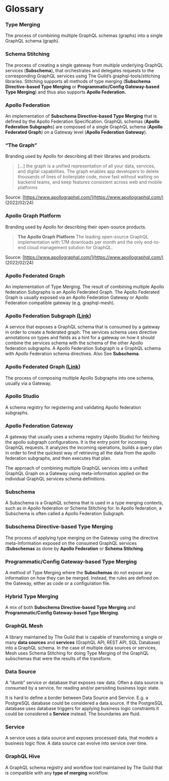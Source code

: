 # Glossary

### Type Merging

The process of combining multiple GraphQL schemas (graphs) into a single GraphQL schema (graph).

### Schema Stitching

The process of creating a single gateway from multiple underlying GraphQL services (**Subschema**), that orchestrates and delegates requests to the corresponding GraphQL services using The Guild’s graphql-tools/stitching libraries. Stitching supports all methods of type merging (**Subschema Directive-based Type Merging** or **Programmatic/Config Gateway-based Type Merging**) and thus also supports **Apollo Federation.**

### Apollo Federation

An implementation of **Subschema Directive-based Type Merging** that is defined by the Apollo Federation Specification. GraphQL schemas (**Apollo Federation Subgraph**s) are composed of a single GraphQL schema (**Apollo Federated Graph**) on a Gateway level (**Apollo Federation Gateway**).

### “The Graph”

Branding used by Apollo for describing all their libraries and products.

> [...] the graph is a unified representation of all your data, services, and digital capabilities. The graph enables app developers to delete thousands of lines of boilerplate code, move fast without waiting on backend teams, and keep features consistent across web and mobile platforms

Source: [https://www.apollographql.com/](https://www.apollographql.com/) (2022/02/24)
> 

### ****Apollo Graph Platform****

Branding used by Apollo for describing their open-source products.

> ****The Apollo Graph Platform****
The leading open-source GraphQL implementation with 17M downloads per month and the only end-to-end cloud management solution for GraphQL.

Source: [https://www.apollographql.com/](https://www.apollographql.com/) (2022/02/24)
> 

### Apollo Federated Graph

An implementation of Type Merging. The result of combining multiple Apollo federation Subgraphs is an Apollo Federated Graph. The Apollo Federated Graph is usually exposed via an Apollo Federation Gateway or Apollo Federation compatible gateway (e.g. graphql-mesh).

### Apollo Federation Subgraph ([Link](https://www.apollographql.com/docs/federation/subgraphs/))

A service that exposes a GraphQL schema that is consumed by a gateway in order to create a federated graph. The services schema uses directive annotations on types and fields as a hint for a gateway on how it should combine the services schema with the schema of the other Apollo federation subgraphs. A Apollo Federation Subgraph is a GraphQL schema with Apollo Federation schema directives. Also See **Subschema**.

### Apollo Federated Graph ([Link](https://www.apollographql.com/docs/federation/))

The process of composing multiple Apollo Subgraphs into one schema, usually via a Gateway.

### Apollo Studio

A schema registry for registering and validating Apollo federation subgraphs.

### Apollo Federation Gateway

A gateway that usually uses a schema registry (Apollo Studio) for fetching the apollo subgraph configurations. It is the entry point for incoming GraphQL requests. It analyzes the incoming operations, builds a query plan in order to find the quickest way of retrieving all the data from the apollo federation subgraphs, and then executes that plan.

The approach of combining multiple GraphQL services into a unified GraphQL Graph on a Gateway using meta-information applied on the individual GraphQL services schema definitions.

### Subschema

A  Subschema is a GraphQL schema that is used in a type merging contexts, such as in Apollo federation or Schema Stitching for. In Apollo federation, a Subschema is often called a Apollo Federation Subgraph.

### Subschema Directive-based Type Merging

The process of applying type merging on the Gateway using the directive meta-information exposed on the consumed GraphQL services (**Subschemas** as done by **Apollo Federation** or **Schema Stitching**.

### Programmatic/Config Gateway-based Type Merging

A method of Type Merging where the **Subschemas** do not expose any information on how they can be merged. Instead, the rules are defined on the Gateway, either as code or a configuration file.

### Hybrid Type Merging

A mix of both **Subschema Directive-based Type Merging** and **Programmatic/Config Gateway-based Type Merging**.

### GraphQL Mesh

A library maintained by The Guild that is capable of transforming a single or many **data sources** and **services** (GraphQL API, REST API, SQL Database) into a GraphQL schema. In the case of multiple data sources or services, Mesh uses Schema Stitching for doing Type Merging of the GraphQL subschemas that were the results of the transform.

### Data Source

A “dumb” service or database that exposes raw data. Often a data source is consumed by a service, for reading and/or persisting business logic state.

It is hard to define a border between Data Source and Service. E.g. a PostgreSQL database could be considered a data source. If the PostgreSQL database uses database triggers for applying business logic constraints it could be considered a **Service** instead. The boundaries are fluid.

### Service

A service uses a data source and exposes processed data, that models a business logic flow. A data source can evolve into service over time.

### GraphQL Hive

A GraphQL schema registry and workflow tool maintained by The Guild that is compatible with any **type of merging** workflow.
